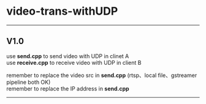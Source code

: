 # video-trans-withUDP

----
## V1.0
  use **send.cpp** to send video with UDP  in clinet A  
  use **receive.cpp** to receive video with UDP in client B  
    
    
  remember to replace the video src in **send.cpp** (rtsp、local file、gstreamer pipeline both OK)  
  remember to replace the IP address in **send.cpp**  
  
----
